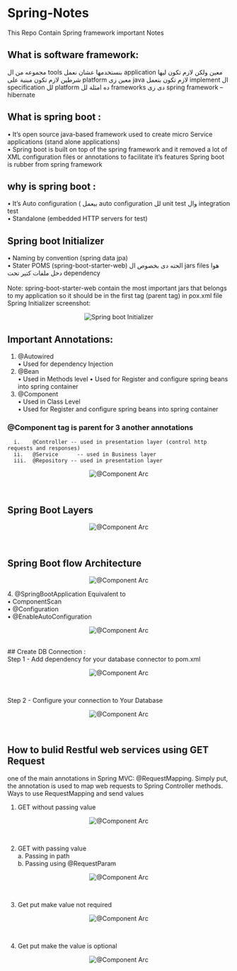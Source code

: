 # Spring-Notes
This Repo Contain Spring framework important Notes
## What is software framework:<br>
مجموعه من ال tools  بنستخدمها عشان نعمل application  معين ولكن لازم تكون ليها شرطين لازم تكون مبنية على platform  معين زى java لازم تكون بتعمل implement  ال specification  لل platform  ده  امثلة لل frameworks  دى زى spring framework – hibernate 
## What is spring boot :<br>
  •	It’s open source java-based framework used to create micro Service applications (stand alone applications)<br>
  •	Spring boot is built on top of the spring framework and it removed a lot of XML configuration files or annotations to facilitate it’s features Spring boot is rubber from spring framework<br>
## why is spring boot :<br>
  •	It’s Auto configuration ( بيعمل  auto configuration لل  unit test وال  integration test<br>
  •	Standalone (embedded HTTP servers for test)<br>
## Spring boot Initializer
  •	Naming by convention (spring data jpa)<br>
  •	Stater POMS (spring-boot-starter-web) الحته دى بخصوص ال jars files هوا دخل ملفات كتير تحت dependency <br> 
<br>Note: spring-boot-starter-web contain the most important jars that belongs to my application so it should be in the first tag (parent tag) in pox.xml file
<br>Spring Initializer screenshot:
<p align="center"><img src="https://github.com/Mohamed-Hamdy/Spring-Notes/blob/Spring-Boot-Notes/images/spring%20init.png" alt="Spring boot Initializer"></p>


## Important Annotations:
1.	@Autowired  <br>
  •	Used for dependency Injection
2.	@Bean  <br>
  •	Used in Methods level
  •	 Used for Register and configure spring beans into spring container
3.	@Component<br>
  •	Used in Class Level<br>
  •	Used for Register and configure spring beans into spring container<br>
  ### @Component tag  is parent for 3 another annotations
      i.	@Controller -- used in presentation layer (control http requests and responses) 
      ii.	@Service      -- used in Business layer
      iii.	@Repository -- used in presentation layer

 <p align="center"><img src="https://github.com/Mohamed-Hamdy/Spring-Notes/blob/Spring-Boot-Notes/images/arc%201.png" alt="@Component  Arc"></p><br>
 
## Spring Boot Layers
<p align="center"><img src="https://github.com/Mohamed-Hamdy/Spring-Notes/blob/Spring-Boot-Notes/images/arc%202.png" alt="@Component  Arc"></p><br>

## Spring Boot flow Architecture
<p align="center"><img src="https://github.com/Mohamed-Hamdy/Spring-Notes/blob/Spring-Boot-Notes/images/arc%203.png" alt="@Component  Arc" 
style="background-color:white;" >
</p>
4.	@SpringBootApplication Equivalent to<br>
  •	ComponentScan<br> 
  •	@Configuration<br>
  •	@EnableAutoConfiguration<br>
<p align="center"><img src="https://github.com/Mohamed-Hamdy/Spring-Notes/blob/Spring-Boot-Notes/images/annotations%201.png" alt="@Component  Arc"></p><br>
## Create DB Connection :<br>
Step 1 - Add dependency for your database connector to pom.xml<br>
<p align="center"><img src="https://github.com/Mohamed-Hamdy/Spring-Notes/blob/Spring-Boot-Notes/images/DB%20connection%201.png" alt="@Component  Arc"></p><br>

Step 2 - Configure your connection to Your Database
 
<p align="center"><img src="https://github.com/Mohamed-Hamdy/Spring-Notes/blob/Spring-Boot-Notes/images/DB%20connection%202.png" alt="@Component  Arc"></p><br>

## How to bulid Restful web services using GET Request
one of the main annotations in Spring MVC: @RequestMapping. Simply put, the annotation is used to map web requests to Spring Controller methods.
Ways to use RequestMapping  and send values<br>
1.	GET without passing value 
<p align="center"><img src="https://github.com/Mohamed-Hamdy/Spring-Notes/blob/Spring-Boot-Notes/images/request%20mapping%201.png" alt="@Component  Arc"></p><br>

2.	GET with passing value<br>
      a.	Passing in path<br>
      b.	Passing using @RequestParam<br>
<p align="center"><img src="https://github.com/Mohamed-Hamdy/Spring-Notes/blob/Spring-Boot-Notes/images/request%20mapping%202.png" alt="@Component  Arc"></p><br>

 
3.	Get put make value not required
 <p align="center"><img src="https://github.com/Mohamed-Hamdy/Spring-Notes/blob/Spring-Boot-Notes/images/request%20mapping%203.png" alt="@Component  Arc"></p><br>

4.	Get put make the value is optional
 <p align="center"><img src="https://github.com/Mohamed-Hamdy/Spring-Notes/blob/Spring-Boot-Notes/images/request%20mapping%204.png" alt="@Component  Arc"></p><br>

